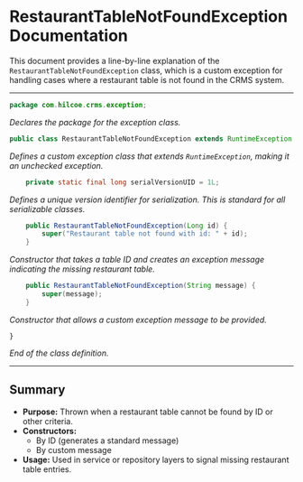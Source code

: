 # RestaurantTableNotFoundException Documentation

This document provides a line-by-line explanation of the `RestaurantTableNotFoundException` class, which is a custom exception for handling cases where a restaurant table is not found in the CRMS system.

---

```java
package com.hilcoe.crms.exception;
```
*Declares the package for the exception class.*

```java
public class RestaurantTableNotFoundException extends RuntimeException {
```
*Defines a custom exception class that extends `RuntimeException`, making it an unchecked exception.*

```java
    private static final long serialVersionUID = 1L;
```
*Defines a unique version identifier for serialization. This is standard for all serializable classes.*

```java
    public RestaurantTableNotFoundException(Long id) {
        super("Restaurant table not found with id: " + id);
    }
```
*Constructor that takes a table ID and creates an exception message indicating the missing restaurant table.*

```java
    public RestaurantTableNotFoundException(String message) {
        super(message);
    }
```
*Constructor that allows a custom exception message to be provided.*

```
}
```
*End of the class definition.*

---

## Summary
- **Purpose:** Thrown when a restaurant table cannot be found by ID or other criteria.
- **Constructors:**
  - By ID (generates a standard message)
  - By custom message
- **Usage:** Used in service or repository layers to signal missing restaurant table entries.
